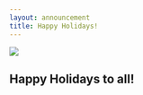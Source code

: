 ```yaml
---
layout: announcement
title: Happy Holidays!
---
```


<img src="{{ site.url }}/img/xmas.jpg" class="post-image">
<h2 class="message">Happy Holidays to all!</h2>
